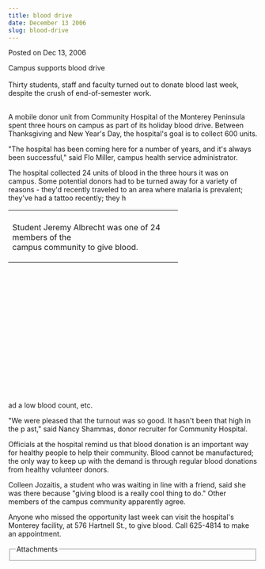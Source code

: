 ```yaml
---
title: blood drive
date: December 13 2006
slug: blood-drive
---
```


  



<span class="date">Posted on Dec 13, 2006    </span>
<p>Campus supports blood drive<br>
<br>
Thirty students, staff and faculty turned out to donate blood last
week, despite the crush of end-of-semester work.</br></br></p>
<p>A mobile donor unit from Community Hospital of the Monterey
Peninsula spent three hours on campus as part of its holiday blood
drive. Between Thanksgiving and New Year&apos;s Day, the hospital&apos;s goal
is to collect 600 units.</p>
<p>&quot;The hospital has been coming here for a number of years, and
it&apos;s always been successful,&quot; said Flo Miller, campus health
service administrator.</p>
<p>The hospital collected 24 units of blood in the three hours it
was on campus. Some potential donors had to be turned away for a
variety of reasons - they&apos;d recently traveled to an area where
malaria is prevalent; they&apos;ve had a tattoo recently; they h</p>
<table style="width:343px; height:370px">
<tr class="odd">
<td/>
</tr>
<tr class="even">
<td>
<p>Student Jeremy Albrecht was one of 24 members of the<br>
campus community to give blood.</br></p>
</td>
</tr>
</table>
<p>ad a low blood count, etc.</p>
<p>&quot;We were pleased that the turnout was so good. It hasn&apos;t been
that high in the p ast,&quot; said Nancy Shammas, donor recruiter for
Community Hospital.</p>
<p>Officials at the hospital remind us that blood donation is an
important way for healthy people to help their community. Blood
cannot be manufactured; the only way to keep up with the demand is
through regular blood donations from healthy volunteer donors.</p>
<p>Colleen Jozaitis, a student who was waiting in line with a
friend, said she was there because &quot;giving blood is a really cool
thing to do.&quot; Other members of the campus community apparently
agree.</p>
<p>Anyone who missed the opportunity last week can visit the
hospital&apos;s Monterey facility, at 576 Hartnell St., to give blood.
Call 625-4814 to make an appointment.</p>
<fieldset class="fieldgroup group-attachments">
<legend>Attachments</legend>
<div class="field field-type-emvideo field-field-attach-video">
<div class="field-items">
<div class="field-item odd">
<div class="emvideo emvideo-video emvideo-"/>
</div>
</div>
</div>
</fieldset>





```
